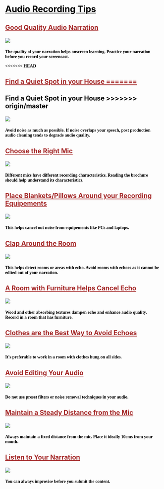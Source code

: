 <h1 style="text-decoration: underline; color:black"> Audio Recording Tips

<h2 style="text-decoration: underline; color:brown"> Good Quality Audio Narration

![](Pic1.PNG)

<h4 style="color:black; font-family:Times New Roman"> The quality of your narration helps onscreen learning. Practice your narration before you record your screencast.

<<<<<<< HEAD
<h2 style="text-decoration: underline; color:brown">  Find a Quiet Spot in your House
=======
<h2 style="color:black;">  Find a Quiet Spot in your House
>>>>>>> origin/master

![](pic2.PNG)

<h4 style="color:black; font-family:Times New Roman"> Avoid noise as much as possible. If noise overlaps your speech, post production audio cleaning tends to degrade audio quality.

<h2 style="text-decoration: underline; color:brown"> Choose the Right Mic

![](pic3.PNG)

<h4 style="color:black; font-family:Times New Roman"> Different mics have different recording characteristics. Reading the brochure should help understand its characteristics.

<h2 style="text-decoration: underline; color:brown"> Place Blankets/Pillows Around your Recording Equipements 

![](pic4.PNG)

<h4 style="color:black; font-family:Times New Roman"> This helps cancel out noise from equipements like PCs and laptops.

<h2 style="text-decoration: underline; color:brown">  Clap Around the Room

![](pic5.PNG)

<h4 style="color:black; font-family:Times New Roman"> This helps detect rooms or areas with echo. Avoid rooms with echoes as it cannot be edited out of your narration.

<h2 style="text-decoration: underline; color:brown"> A Room with Furniture Helps Cancel Echo

![](pic6.PNG)

<h4 style="color:black; font-family:Times New Roman"> Wood and other absorbing textures dampen echo and enhance audio quality. Record in a room that has furniture.

<h2 style="text-decoration: underline; color:brown"> Clothes are the Best Way to Avoid Echoes

![](pic7.PNG)

<h4 style="color:black; font-family:Times New Roman"> It's preferable to work in a room with clothes hung on all sides.

<h2 style="text-decoration: underline; color:brown"> Avoid Editing Your Audio

![](Pic8.PNG)

<h4 style="color:black; font-family:Times New Roman"> Do not use preset filters or noise removal techniques in your audio.

<h2 style="text-decoration: underline; color:brown"> Maintain a Steady Distance from the Mic

![](Pic9.PNG)

<h4 style="color:black; font-family:Times New Roman"> Always maintain a fixed distance from the mic. Place it ideally 10cms from your mouth.

<h2 style="text-decoration: underline; color:brown"> Listen to Your Narration

![](Pic10.PNG)

<h4 style="color:black; font-family:Times New Roman"> You can always improvise before you submit the content.
